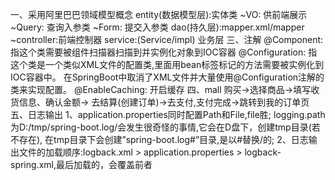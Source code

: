 一、采用阿里巴巴领域模型概念
    entity(数据模型层):实体类
    ~VO: 供前端展示
    ~Query: 查询入参类
    ~Form: 提交入参类
    dao(持久层):mapper.xml/mapper
    ~controller:前端控制器
    service:(Service/impl) 业务层
三、注解
    @Component: 指这个类需要被组件扫描器扫描到并实例化对象到IOC容器
    @Configuration: 指这个类是一个类似XML文件的配置类,里面用bean标签标记的方法需要被实例化到IOC容器中。
                    在SpringBoot中取消了XML文件并大量使用@Configuration注解的类来实现配置。
    @EnableCaching: 开启缓存
四、mall
    购买->选择商品->填写收货信息、确认金额->
    去结算(创建订单)->去支付,支付完成->跳转到我的订单页
五、日志输出
    1、application.properties同时配置Path和File,file胜;
       logging.path为D:/tmp/spring-boot.log/会发生很奇怪的事情,它会在D盘下，创建tmp目录(若不存在),
       在tmp目录下会创建”spring-boot.log#”目录,是以#替换/的;
    2、日志输出文件的加载顺序:logback.xml > application.properties > logback-spring.xml,最后加载的，会覆盖前者
    
